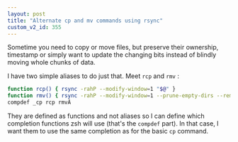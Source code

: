 ```yaml
---
layout: post
title: "Alternate cp and mv commands using rsync"
custom_v2_id: 355
---
```


Sometime you need to copy or move files, but preserve their ownership,
timestamp or simply want to update the changing bits instead of blindly moving
whole chunks of data.

I have two simple aliases to do just that. Meet `rcp` and `rmv` :

    
```sh
function rcp() { rsync -rahP --modify-window=1 "$@" }   
function rmv() { rsync -rahP --modify-window=1 --prune-empty-dirs --remove-sent-files "$@" }  
compdef _cp rcp rmvÂ 
```

They are defined as functions and not aliases so I can define which completion
functions zsh will use (that's the `compdef` part). In that case, I want them
to use the same completion as for the basic `cp` command.

